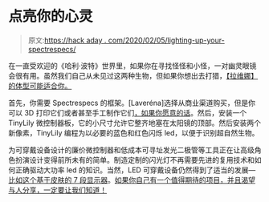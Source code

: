 # 点亮你的心灵

> 原文:[https://hack aday . com/2020/02/05/lighting-up-your-spectrespecs/](https://hackaday.com/2020/02/05/lighting-up-your-spectrespecs/)

在一直受欢迎的《哈利·波特》世界里，如果你在寻找怪怪和小怪，一对幽灵眼镜会很有用。虽然我们自己从未见过这两种生物，但如果你想出去打猎，[【拉维娜】的体型可能适合你。](https://www.hackster.io/kburns/tinylily-halloween-harry-potter-luna-lovegood-spectrespecs-a7dbb1)

首先，你需要 Spectrespecs 的框架。[Laveréna]选择从商业渠道购买，但是你可以 3D 打印它们或者甚至手工制作它们[，如果你愿意的话](https://www.thesprucecrafts.com/how-to-spectrespecs-diy-printable-luna-lovegood-glasses-1106526)。然后，安装一个 TinyLily 微控制器板，它的小尺寸允许它整齐地塞在太阳镜的顶部。然后安装两个新像素，TinyLily 编程为以必要的蓝色和红色闪烁 led，以便于识别超自然生物。

为可穿戴设备设计的廉价微控制器和低成本可寻址发光二极管等工具正在让高级角色扮演设计变得前所未有的简单。制造定制的闪光灯不再需要先进的复用技术和如何正确驱动大功率 led 的知识。当然，LED 可穿戴设备仍然得到了适当的发展—[比如这个基于皮肤的 7 段显示器](https://hackaday.com/2016/04/19/super-thin-display-makes-your-skin-your-screen/)。[如果你自己有一个值得期待的项目，并且渴望与人分享，一定要让我们知道！](http://hackaday.com/submit-a-tip)